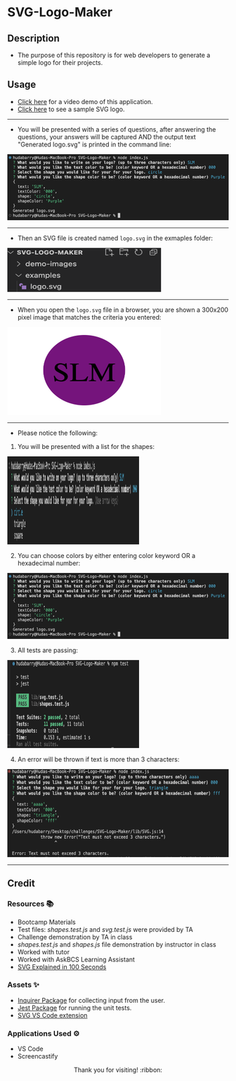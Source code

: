 # SVG-Logo-Maker

## Description

- The purpose of this repository is for web developers to generate a simple logo for their projects.

## Usage

- [Click here](*) for a video demo of this application.
- [Click here](https://github.com/hbarry89/SVG-Logo-Maker/blob/main/examples/logo.svg) to see a sample SVG logo.

---------------------------

- You will be presented with a series of questions, after answering the questions, your answers will be captured AND the output text "Generated logo.svg" is printed in the command line:

<img src="./demo-images/demo1.png" width="600" height="150">

---------------------------

- Then an SVG file is created named `logo.svg` in the exmaples folder:

<img src="./demo-images/demo2.png" width="350" height="100">

---------------------------

- When you open the `logo.svg` file in a browser, you are shown a 300x200 pixel image that matches the criteria you entered:

<img src="./demo-images/demo3.png" width="350" height="200">

---------------------------

- Please notice the following:

1. You will be presented with a list for the shapes:

<img src="./demo-images/demo4.png" width="300" height="200">

2. You can choose colors by either entering color keyword OR a hexadecimal number:

<img src="./demo-images/demo1.png" width="600" height="150">

3. All tests are passing:

<img src="./demo-images/demo5.png" width="300" height="200">

4. An error will be thrown if text is more than 3 characters:

<img src="./demo-images/demo6.png" width="600" height="200">

---------------------------

## Credit

### Resources :books:
- Bootcamp Materials
- Test files: *shapes.test.js* and *svg.test.js* were provided by TA
- Challenge demonstration by TA in class
- *shapes.test.js* and *shapes.js* file demonstration by instructor in class
- Worked with tutor
- Worked with AskBCS Learning Assistant
- [SVG Explained in 100 Seconds](https://www.youtube.com/watch?v=emFMHH2Bfvo)

### Assets :sparkles:
- [Inquirer Package](https://www.npmjs.com/package/inquirer/v/8.2.4) for collecting input from the user.
- [Jest Package](https://www.npmjs.com/package/jest) for running the unit tests.
- [SVG VS Code extension](https://marketplace.visualstudio.com/items?itemName=jock.svg)

### Applications Used :gear:
- VS Code
- Screencastify

<p align="center">Thank you for visiting! :ribbon:</p>